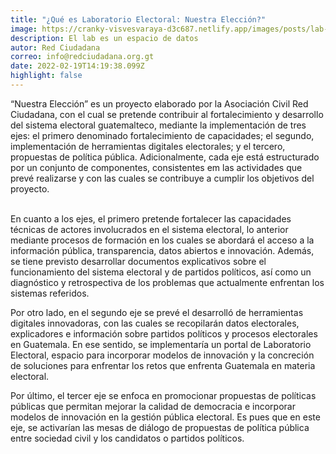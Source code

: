 ```yaml
---
title: "¿Qué es Laboratorio Electoral: Nuestra Elección?"
image: https://cranky-visvesvaraya-d3c687.netlify.app/images/posts/lab-electoral-09.png
description: El lab es un espacio de datos
autor: Red Ciudadana
correo: info@redciudadana.org.gt
date: 2022-02-19T14:19:38.099Z
highlight: false
---
```

“Nuestra Elección” es un proyecto elaborado por la Asociación Civil Red Ciudadana, con el cual se pretende contribuir al fortalecimiento y desarrollo del sistema electoral guatemalteco, mediante la implementación de tres ejes: el primero denominado fortalecimiento de capacidades; el segundo, implementación de herramientas digitales electorales; y el tercero, propuestas de política pública. Adicionalmente, cada eje está estructurado por un conjunto de componentes, consistentes em las actividades que prevé realizarse y con las cuales se contribuye a cumplir los objetivos del proyecto.

\
En cuanto a los ejes, el primero pretende fortalecer las capacidades técnicas de actores involucrados en el sistema electoral, lo anterior mediante procesos de formación en los cuales se abordará el acceso a la información pública, transparencia, datos abiertos e innovación. Además, se tiene previsto desarrollar  documentos explicativos sobre el funcionamiento del sistema electoral y de partidos políticos, así como un diagnóstico y retrospectiva de los problemas que actualmente enfrentan los sistemas referidos. 


Por otro lado, en el segundo eje se prevé el desarrolló de herramientas digitales innovadoras, con las cuales se recopilarán datos electorales, explicadores e información sobre partidos políticos y procesos electorales en Guatemala. En ese sentido, se implementaría un portal de Laboratorio Electoral, espacio para incorporar modelos de innovación y la concreción de soluciones para enfrentar los retos que enfrenta Guatemala en materia electoral. 


Por último, el tercer eje se enfoca en promocionar propuestas de políticas públicas que permitan mejorar la calidad de democracia e incorporar modelos de innovación en la gestión pública electoral. Es pues que en este eje, se activarían las mesas de diálogo de propuestas de política pública entre sociedad civil y los candidatos o partidos políticos.
